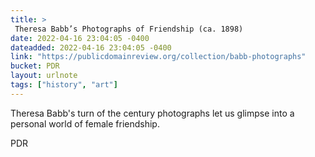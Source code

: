 ```yaml
---
title: > 
 Theresa Babb’s Photographs of Friendship (ca. 1898)
date: 2022-04-16 23:04:05 -0400
dateadded: 2022-04-16 23:04:05 -0400
link: "https://publicdomainreview.org/collection/babb-photographs"
bucket: PDR
layout: urlnote
tags: ["history", "art"]
--- 
```

Theresa Babb's turn of the century photographs let us glimpse into a personal world of female friendship.
 <!-- end excerpt --> 
<div class='bucket'><a class='internal-link' src='_notes/buckets/PDR'>PDR</a></div> 
